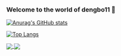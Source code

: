 ### Welcome to the world of dengbo11 👋

[![Anurag's GitHub stats](https://github-readme-stats.vercel.app/api?username=dengbo11&show_icons=true&theme=onedark)](https://github.com/anuraghazra/github-readme-stats)

[![Top Langs](https://github-readme-stats.vercel.app/api/top-langs/?username=anuraghazra&layout=compact)](https://github.com/linuxdeepin/deepin-im)

<a href="https://github.com/linuxdeepin/deepin-im">
  <img align="center" src="https://github-readme-stats.vercel.app/api/pin/?username=dengbo11&repo=deepin-im" />
</a>
<a href="https://github.com/linuxdeepin/dde-daemon">
  <img align="center" src="https://github-readme-stats.vercel.app/api/pin/?username=dengbo11&repo=dde-daemon" />
</a>
